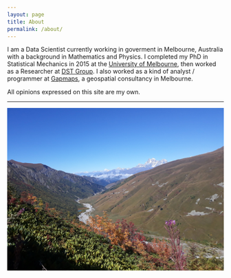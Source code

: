 ```yaml
---
layout: page
title: About
permalink: /about/
---
```


I am a Data Scientist currently working in goverment in Melbourne, Australia with a background in Mathematics and Physics. I completed my PhD in Statistical Mechanics in 2015 at the [University of Melbourne](https://www.ms.unimelb.edu.au), then worked as a Researcher at [DST Group]. I also worked as a kind of analyst / programmer at [Gapmaps], a geospatial consultancy in Melbourne.

All opinions expressed on this site are my own.

***

![In the mountains: 1](/assets/images/georgia1.jpg)

[DST Group]: https://www.dst.defence.gov.au
[Gapmaps]: https://www.gapmaps.com
